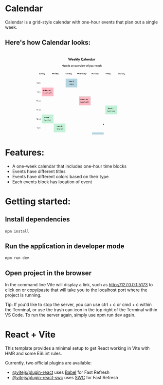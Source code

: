 # Calendar
Calendar is a grid-style calendar with one-hour events that plan out a single week. 

## Here's how Calendar looks:
<img src='/timetableOverview.gif' title='Timetable Overview' width='' alt='Timetable Overview' />

# Features:
- A one-week calendar that includes one-hour time blocks
- Events have different titles
- Events have different colors based on their type
- Each events block has location of event



# Getting started:
## Install dependencies
```
npm install
```

## Run the application in developer mode

```
npm run dev
```

## Open project in the browser

In the command line Vite will display a link, such as http://127.0.0.1:5173 to click on or copy/paste that will take you to the localhost port where the project is running.


Tip: If you'd like to stop the server, you can use ctrl + c or cmd + c within the Terminal, or use the trash can icon in the top right of the Terminal within VS Code. To run the server again, simply use npm run dev again.

# React + Vite

This template provides a minimal setup to get React working in Vite with HMR and some ESLint rules.

Currently, two official plugins are available:

- [@vitejs/plugin-react](https://github.com/vitejs/vite-plugin-react/blob/main/packages/plugin-react/README.md) uses [Babel](https://babeljs.io/) for Fast Refresh
- [@vitejs/plugin-react-swc](https://github.com/vitejs/vite-plugin-react-swc) uses [SWC](https://swc.rs/) for Fast Refresh